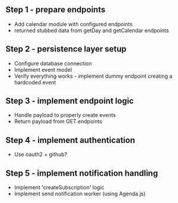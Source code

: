 ## Step 1 - prepare endpoints

- Add calendar module with configured endpoints
- returned stubbed data from getDay and getCalendar endpoints

## Step 2 - persistence layer setup

- Configure database connection
- Implement event model
- Verify everything works - implement dummy endpoint creating a hardcoded event

## Step 3 - implement endpoint logic

- Handle payload to properly create events
- Return payload from GET endpoints

## Step 4 - implement authentication

- Use oauth2 + github?


## Step 5 - implement notification handling

- Implement 'createSubscription' logic
- Implement send notification worker (using Agenda.js) 

